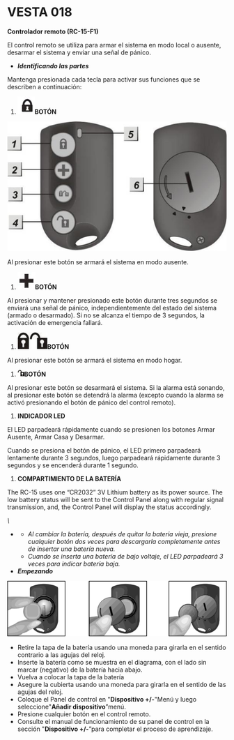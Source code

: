 # VESTA 018

**Controlador remoto (RC-15-F1)**

El control remoto se utiliza para armar el sistema en modo local o ausente, desarmar el sistema y enviar una señal de pánico.

-   _**Identificando las partes**_

Mantenga presionada cada tecla para activar sus funciones que se describen a continuación:

1.  ![](<.gitbook/assets/0 (26).jpeg>)**BOTÓN**

![](<.gitbook/assets/1 (19).jpeg>)

Al presionar este botón se armará el sistema en modo ausente.

1.  ![](<.gitbook/assets/2 (18).jpeg>)**BOTÓN**

Al presionar y mantener presionado este botón durante tres segundos se enviará una señal de pánico, independientemente del estado del sistema (armado o desarmado). Si no se alcanza el tiempo de 3 segundos, la activación de emergencia fallará.

1.  ![](<.gitbook/assets/3 (17).jpeg>)**BOTÓN**

Al presionar este botón se armará el sistema en modo hogar.

1.  ![](<.gitbook/assets/4 (17).jpeg>)**BOTÓN**

Al presionar este botón se desarmará el sistema. Si la alarma está sonando, al presionar este botón se detendrá la alarma (excepto cuando la alarma se activó presionando el botón de pánico del control remoto).

1.  **INDICADOR LED**

El LED parpadeará rápidamente cuando se presionen los botones Armar Ausente, Armar Casa y Desarmar.

Cuando se presiona el botón de pánico, el LED primero parpadeará lentamente durante 3 segundos, luego parpadeará rápidamente durante 3 segundos y se encenderá durante 1 segundo.

1.  **COMPARTIMIENTO DE LA BATERÍA**

The RC-15 uses one “CR2032” 3V Lithium battery as its power source. The low battery status will be sent to the Control Panel along with regular signal transmission, and, the Control Panel will display the status accordingly.

_\\<NOTE>_

-   -   _Al cambiar la batería, después de quitar la batería vieja, presione cualquier botón dos veces para descargarla completamente antes de insertar una batería nueva._
    -   _Cuando se inserta una batería de bajo voltaje, el LED parpadeará 3 veces para indicar batería baja._
-   _**Empezando**_

![](<.gitbook/assets/5 (25).png>)

-   Retire la tapa de la batería usando una moneda para girarla en el sentido contrario a las agujas del reloj.
-   Inserte la batería como se muestra en el diagrama, con el lado sin marcar (negativo) de la batería hacia abajo.
-   Vuelva a colocar la tapa de la batería
-   Asegure la cubierta usando una moneda para girarla en el sentido de las agujas del reloj.
-   Coloque el Panel de control en "**Dispositivo +/-**"Menú y luego seleccione"**Añadir dispositivo**”menú.
-   Presione cualquier botón en el control remoto.
-   Consulte el manual de funcionamiento de su panel de control en la sección "**Dispositivo +/-**”para completar el proceso de aprendizaje.
